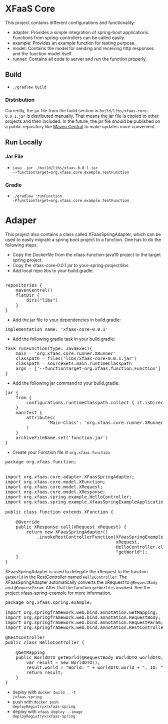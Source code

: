 # XFaaS Core

This project contains different configurations and functionality:
- adapter: Provides a simple integration of spring-boot applications. Functions from spring-controllers can be called easily.
- example: Provides an example function for testing purpose.
- model: Contains the model for sending and receiving http responses and the function model itself.
- runner: Contains all code to server and run the function properly.

## Build

- <code>./gradlew build</code>

### Distribution

Currently, the jar file from the build section in <code>build/libs/xfaas-core-0.0.1.jar</code> is distributed manually. That means the jar file is copied to other projects and then included. 
In the future, the jar file should be published on a public repository like [Maven Central](https://mvnrepository.com/repos/central) to make updates more convenient.

## Run Locally

### Jar File

- <code>java -jar ./build/libs/xfaas-0.0.1.jar --functionTarget=org.xfaas.core.example.TestFunction</code>

### Gradle

- <code>./gradlew :runFunction -PfunctionTarget=org.xfaas.core.example.TestFunction</code>


# Adaper

This project also contains a class called XFaasSpringAdapter, which can be used to easily migrate a spring boot project to a function.
One has to do the following steps:

- Copy the Dockerfile from the xfaas-function-java19 project to the target spring project.
- Copy the xfaas-core-0.0.1.jar to your-spring-project/libs
- Add local repo libs to your build.gradle:
<pre>    
repositories {
    mavenCentral()
    flatDir {
        dirs("libs")
    }
}
</pre>
- Add the jar file to your dependencies in build.gradle:

<pre>
implementation name: 'xfaas-core-0.0.1'
</pre>

- Add the following gradle task in your build.gradle:
<pre>
task runFunction(type: JavaExec){
    main = 'org.xfaas.core.runner.XRunner'
    classpath = files('libs/xfaas-core-0.0.1.jar')
    classpath = sourceSets.main.runtimeClasspath
    args = ['--functionTarget=org.xfaas.function.Function']
}
</pre>

- Add the following jar command to your build.gradle:

<pre>
jar {
    from {
        configurations.runtimeClasspath.collect { it.isDirectory() ? it : zipTree(it) }
    }
    manifest {
        attributes(
                'Main-Class': 'org.xfaas.core.runner.XRunner'
        )
    }
    archiveFileName.set('function.jar')
}
</pre>

- Create your Function file in <code>org.xfaas.function</code> 
<pre>
package org.xfaas.function;


import org.xfaas.core.adapter.XFaasSpringAdapter;
import org.xfaas.core.model.XFunction;
import org.xfaas.core.model.XRequest;
import org.xfaas.core.model.XResponse;
import org.xfaas.spring.example.HelloController;
import org.xfaas.spring.example.XfaasSpringExampleApplication;

public class Function extends XFunction {

    @Override
    public XResponse call(XRequest xRequest) {
        return new XFaasSpringAdapter()
            .invokeRestControllerFunction(XfaasSpringExampleApplication.class,
                                          xRequest, 
                                          HelloController.class, 
                                          "getWorld");
    }
}
</pre>

XFaasSpringAdapter is used to delegate the xRequest to the function <code>getWorld</code> in the RestController named <code>HelloController</code>.
The XFaasSpringAdapter automatically converts the xRequest to <code>@RequestBody</code> and <code>@RequestParam</code>. After that the function <code>getWorld</code> is invoked.
See the project xfaas-spring-example for more information.
<pre>
package org.xfaas.spring.example;

import org.springframework.web.bind.annotation.GetMapping;
import org.springframework.web.bind.annotation.RequestBody;
import org.springframework.web.bind.annotation.RequestParam;
import org.springframework.web.bind.annotation.RestController;

@RestController
public class HelloController {

    @GetMapping
    public WorldDTO getWorld(@RequestBody WorldDTO worldDTO, @RequestParam String id){
        var result = new WorldDTO();
        result.world = "World: " + worldDTO.world + ", ID: " + id;
        return result;
    }
}
</pre>

- deploy with <code>docker build . -t <deployRegistry>/xfaas-spring</code>
- push with <code>docker push deployRegistry>/xfaas-spring</code>
- deploy with <code>xfaas deploy --image deployRegistry>/xfaas-spring <targetPlatformUniqueId></code>
